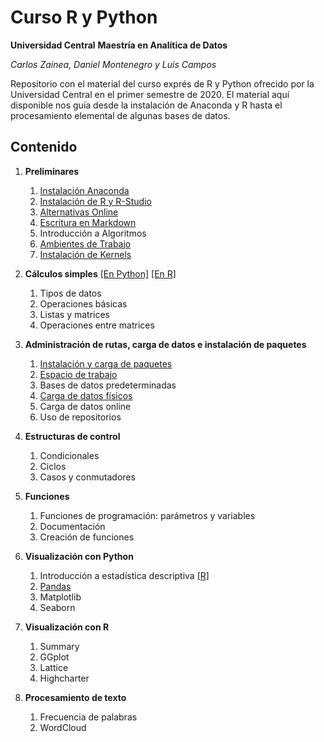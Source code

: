 # Curso R y Python
**Universidad Central**
**Maestría en Analítica de Datos**

*Carlos Zainea, Daniel Montenegro y Luis Campos*

Repositorio con el material del curso exprés de R y Python ofrecido por la Universidad Central en el primer semestre de 2020. El material aquí disponible nos guía desde la instalación de Anaconda y R hasta el procesamiento elemental de algunas bases de datos. 

## Contenido

1. **Preliminares**
    1. [Instalación Anaconda](Cuadernos/Instalaci%C3%B3n%20de%20Anaconda.ipynb)
    2. [Instalación de R y R-Studio](Cuadernos/Instalación%20de%20R%20y%20R%20Studio.ipynb)
    3. [Alternativas Online](Cuadernos/Alternativas%20Online.ipynb)
    4. [Escritura en Markdown](https://daringfireball.net/projects/markdown/)
    5. Introducción a Algoritmos
    6. [Ambientes de Trabajo](Cuadernos/Ambientes.ipynb)
    7. [Instalación de Kernels](Cuadernos/Instalando%20Kernels.ipynb)
  
2. **Cálculos simples** [[En Python]](Cuadernos/Introducción%20a%20Python.ipynb)  [[En R]](/Cuadernos/Tipos_Datos_R.ipynb)
    1. Tipos de datos 
    2. Operaciones básicas
    3. Listas y matrices
    4. Operaciones entre matrices
     
3. **Administración de rutas, carga de datos e instalación de paquetes**	
    1. [Instalación y carga de paquetes](Cuadernos/Paquetes.ipynb)
    2. [Espacio de trabajo](Cuadernos/Espacio%20de%20Trabajo.ipynb)
    3. Bases de datos predeterminadas
    4. [Carga de datos físicos](Cuadernos/Cargar_Datos.ipynb)
    5. Carga de datos online
    6. Uso de repositorios
    
4. **Estructuras de control**	
    1. Condicionales
    2. Ciclos
    3. Casos y conmutadores
    
5. **Funciones**
    1. Funciones de programación: parámetros y variables
    2. Documentación
    3. Creación de funciones
    
6.	**Visualización con Python**
    1. Introducción a estadística descriptiva [[R]](Cuadernos/R_E_Descriptivas.ipynb)
    2. [Pandas](Cuadernos/Intro_Pandas.ipynb)
    3. Matplotlib
    4. Seaborn
    
7. **Visualización con R**
    1. Summary
    2. GGplot
    3. Lattice
    4. Highcharter
    
8. **Procesamiento de texto**
    1. Frecuencia de palabras
    2. WordCloud
    
